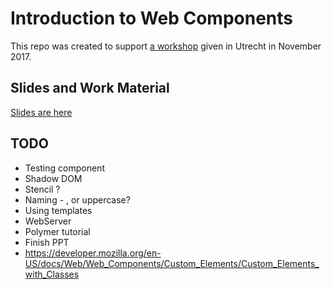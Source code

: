 # Introduction to Web Components

This repo was created to support [a workshop](https://www.meetup.com/Coffee-Code-and-Chat/events/244822183/) given in Utrecht in November 2017.

## Slides and Work Material

[Slides are here](https://docs.google.com/presentation/d/1h_wp7a_xbjJxeNLu6_Dd8Q4fBy2zA6jc1AjZrNqSEjo/edit?usp=sharing)

## TODO

* Testing component
* Shadow DOM
* Stencil ? 
* Naming - , or uppercase?
* Using templates
* WebServer
* Polymer tutorial
* Finish PPT
* https://developer.mozilla.org/en-US/docs/Web/Web_Components/Custom_Elements/Custom_Elements_with_Classes